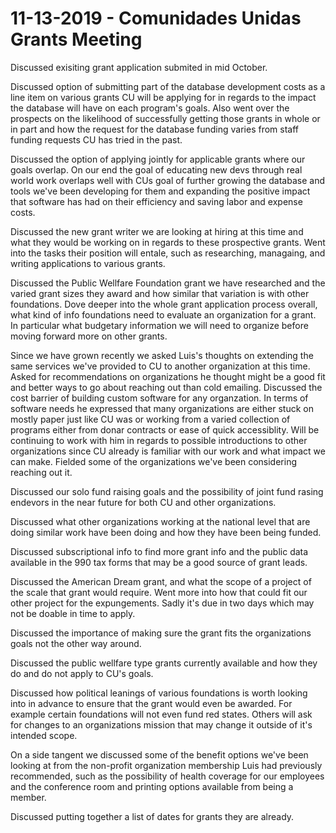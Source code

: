 # 11-13-2019 - Comunidades Unidas Grants Meeting

Discussed exisiting grant application submited in mid October.

Discussed option of submitting part of the database development costs as a line item on various grants CU will be applying for in regards to the impact the database will have on each program's goals. Also went over the prospects on the likelihood of successfully getting those grants in whole or in part and how the request for the database funding varies from staff funding requests CU has tried in the past.

Discussed the option of applying jointly for applicable grants where our goals overlap. On our end the goal of educating new devs through real world work overlaps well with CUs goal of further growing the database and tools we've been developing for them and expanding the positive impact that software has had on their efficiency and saving labor and expense costs.

Discussed the new grant writer we are looking at hiring at this time and what they would be working on in regards to these prospective grants. Went into the tasks their position will entale, such as researching, managaing, and writing applications to various grants.

Discussed the Public Wellfare Foundation grant we have researched and the varied grant sizes they award and how similar that variation is with other foundations. Dove deeper into the whole grant application process overall, what kind of info foundations need to evaluate an organization for a grant. In particular what budgetary information we will need to organize before moving forward more on other grants.

Since we have grown recently we asked Luis's thoughts on extending the same services we've provided to CU to another organization at this time. Asked for recommendations on organizations he thought might be a good fit and better ways to go about reaching out than cold emailing. Discussed the cost barrier of building custom software for any organzation. In terms of software needs he expressed that many organizations are either stuck on mostly paper just like CU was or working from a varied collection of programs either from donar contracts or ease of quick accessiblity. Will be continuing to work with him in regards to possible introductions to other organizations since CU already is familiar with our work and what impact we can make. Fielded some of the organizations we've been considering reaching out it.

Discussed our solo fund raising goals and the possibility of joint fund rasing endevors in the near future for both CU and other organizations.

Discussed what other organizations working at the national level that are doing similar work have been doing and how they have been being funded. 

Discussed subscriptional info to find more grant info and the public data available in the 990 tax forms that may be a good source of grant leads.

Discussed the American Dream grant, and what the scope of a project of the scale that grant would require. Went more into how that could fit our other project for the expungements. Sadly it's due in two days which may not be doable in time to apply.

Discussed the importance of making sure the grant fits the organizations goals not the other way around. 

Discussed the public wellfare type grants currently available and how they do and do not apply to CU's goals. 

Discussed how political leanings of various foundations is worth looking into in advance to ensure that the grant would even be awarded. For example certain foundations will not even fund red states. Others will ask for changes to an organizations mission that may change it outside of it's intended scope.

On a side tangent we discussed some of the benefit options we've been looking at from the non-profit organization membership Luis had previously recommended, such as the possibility of health coverage for our employees and the conference room and printing options available from being a member.

Discussed putting together a list of dates for grants they are already.
